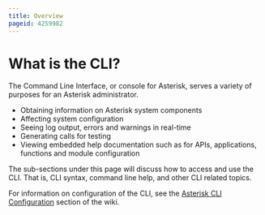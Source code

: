 ```yaml
---
title: Overview
pageid: 4259982
---
```


What is the CLI?
================

The Command Line Interface, or console for Asterisk, serves a variety of purposes for an Asterisk administrator.

* Obtaining information on Asterisk system components
* Affecting system configuration
* Seeing log output, errors and warnings in real-time
* Generating calls for testing
* Viewing embedded help documentation such as for APIs, applications, functions and module configuration

The sub-sections under this page will discuss how to access and use the CLI. That is, CLI syntax, command line help, and other CLI related topics.

For information on configuration of the CLI, see the [Asterisk CLI Configuration](/Configuration/Core-Configuration/Asterisk-CLI-Configuration) section of the wiki.

